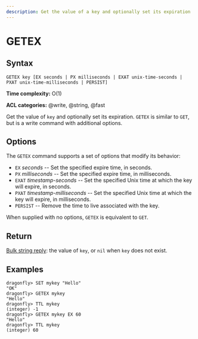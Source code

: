 ```yaml
---
description: Get the value of a key and optionally set its expiration
---
```


# GETEX

## Syntax

    GETEX key [EX seconds | PX milliseconds | EXAT unix-time-seconds | PXAT unix-time-milliseconds | PERSIST]

**Time complexity:** O(1)

**ACL categories:** @write, @string, @fast

Get the value of `key` and optionally set its expiration.
`GETEX` is similar to `GET`, but is a write command with additional options.

## Options

The `GETEX` command supports a set of options that modify its behavior:

* `EX` *seconds* -- Set the specified expire time, in seconds.
* `PX` *milliseconds* -- Set the specified expire time, in milliseconds.
* `EXAT` *timestamp-seconds* -- Set the specified Unix time at which the key will expire, in seconds.
* `PXAT` *timestamp-milliseconds* -- Set the specified Unix time at which the key will expire, in milliseconds.
* `PERSIST` -- Remove the time to live associated with the key.

When supplied with no options, `GETEX` is equivalent to `GET`.

## Return

[Bulk string reply](https://redis.io/docs/reference/protocol-spec/#bulk-strings): the value of `key`, or `nil` when `key` does not exist.

## Examples

```shell
dragonfly> SET mykey "Hello"
"OK"
dragonfly> GETEX mykey
"Hello"
dragonfly> TTL mykey
(integer) -1
dragonfly> GETEX mykey EX 60
"Hello"
dragonfly> TTL mykey
(integer) 60
```
